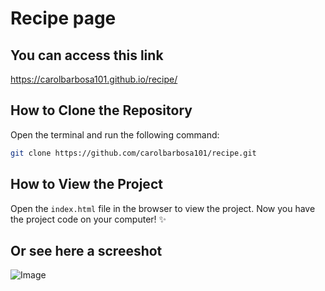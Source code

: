 # Recipe page
## You can access this link
https://carolbarbosa101.github.io/recipe/
## How to Clone the Repository
Open the terminal and run the following command:
```sh
git clone https://github.com/carolbarbosa101/recipe.git
```
## How to View the Project
Open the `index.html` file in the browser to view the project.
Now you have the project code on your computer! ✨

## Or see here a screeshot
![Image](https://github.com/user-attachments/assets/91dde803-bfd4-4ced-a50a-59d08a28b927)
